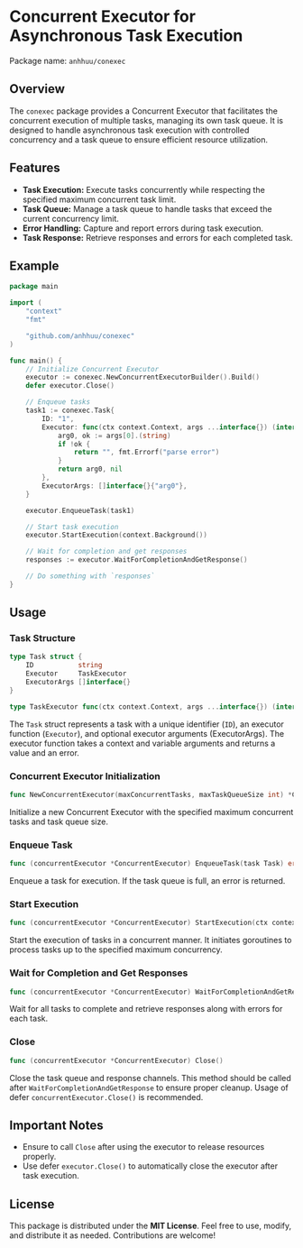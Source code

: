 # Concurrent Executor for Asynchronous Task Execution

Package name: `anhhuu/conexec`

## Overview

The `conexec` package provides a Concurrent Executor that facilitates the concurrent execution of multiple tasks, managing its own task queue. It is designed to handle asynchronous task execution with controlled concurrency and a task queue to ensure efficient resource utilization.

## Features

- **Task Execution:** Execute tasks concurrently while respecting the specified maximum concurrent task limit.
- **Task Queue:** Manage a task queue to handle tasks that exceed the current concurrency limit.
- **Error Handling:** Capture and report errors during task execution.
- **Task Response:** Retrieve responses and errors for each completed task.

## Example

``` go
package main

import (
    "context"
    "fmt"

    "github.com/anhhuu/conexec"
)

func main() {
    // Initialize Concurrent Executor
    executor := conexec.NewConcurrentExecutorBuilder().Build()
    defer executor.Close()

    // Enqueue tasks
    task1 := conexec.Task{
        ID: "1",
        Executor: func(ctx context.Context, args ...interface{}) (interface{}, error) {
            arg0, ok := args[0].(string)
            if !ok {
                return "", fmt.Errorf("parse error")
            }
            return arg0, nil
        },
        ExecutorArgs: []interface{}{"arg0"},
    }

    executor.EnqueueTask(task1)

    // Start task execution
    executor.StartExecution(context.Background())

    // Wait for completion and get responses
    responses := executor.WaitForCompletionAndGetResponse()

    // Do something with `responses`
}
```

## Usage

### Task Structure

```go
type Task struct {
    ID           string
    Executor     TaskExecutor
    ExecutorArgs []interface{}
}

type TaskExecutor func(ctx context.Context, args ...interface{}) (interface{}, error)
```

The `Task` struct represents a task with a unique identifier (`ID`), an executor function (`Executor`), and optional executor arguments (ExecutorArgs). The executor function takes a context and variable arguments and returns a value and an error.

### Concurrent Executor Initialization

```go
func NewConcurrentExecutor(maxConcurrentTasks, maxTaskQueueSize int) *ConcurrentExecutor
```

Initialize a new Concurrent Executor with the specified maximum concurrent tasks and task queue size.

### Enqueue Task

```go
func (concurrentExecutor *ConcurrentExecutor) EnqueueTask(task Task) error
```

Enqueue a task for execution. If the task queue is full, an error is returned.

### Start Execution

```go
func (concurrentExecutor *ConcurrentExecutor) StartExecution(ctx context.Context)
```

Start the execution of tasks in a concurrent manner. It initiates goroutines to process tasks up to the specified maximum concurrency.

### Wait for Completion and Get Responses

```go
func (concurrentExecutor *ConcurrentExecutor) WaitForCompletionAndGetResponse() map[string]*TaskResponse
```

Wait for all tasks to complete and retrieve responses along with errors for each task.

### Close

```go
func (concurrentExecutor *ConcurrentExecutor) Close()
```

Close the task queue and response channels. This method should be called after `WaitForCompletionAndGetResponse` to ensure proper cleanup. Usage of defer `concurrentExecutor.Close()` is recommended.

## Important Notes

- Ensure to call `Close` after using the executor to release resources properly.
- Use defer `executor.Close()` to automatically close the executor after task execution.

## License

This package is distributed under the **MIT License**. Feel free to use, modify, and distribute it as needed. Contributions are welcome!
